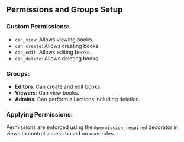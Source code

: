 ## Permissions and Groups Setup

### Custom Permissions:
- `can_view`: Allows viewing books.
- `can_create`: Allows creating books.
- `can_edit`: Allows editing books.
- `can_delete`: Allows deleting books.

### Groups:
- **Editors**: Can create and edit books.
- **Viewers**: Can view books.
- **Admins**: Can perform all actions including deletion.

### Applying Permissions:
Permissions are enforced using the `@permission_required` decorator in views to control access based on user roles.
